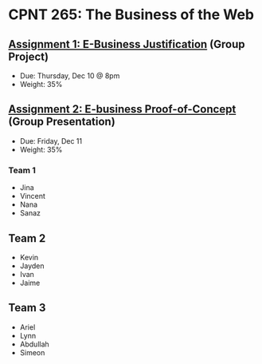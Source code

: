 # CPNT 265: The Business of the Web
## [Assignment 1: E-Business Justification](https://github.com/sait-wbdv/assessments/tree/master/cpnt265/waterfall/assignment-1) (Group Project)
- Due: Thursday, Dec 10 @ 8pm 
- Weight: 35%

## [Assignment 2: E-business Proof-of-Concept](https://github.com/sait-wbdv/assessments/tree/master/cpnt265/waterfall/assignment-2) (Group Presentation)
- Due: Friday, Dec 11
- Weight: 35%

### Team 1
- Jina
- Vincent
- Nana
- Sanaz

## Team 2
- Kevin
- Jayden
- Ivan
- Jaime

## Team 3
- Ariel
- Lynn
- Abdullah
- Simeon